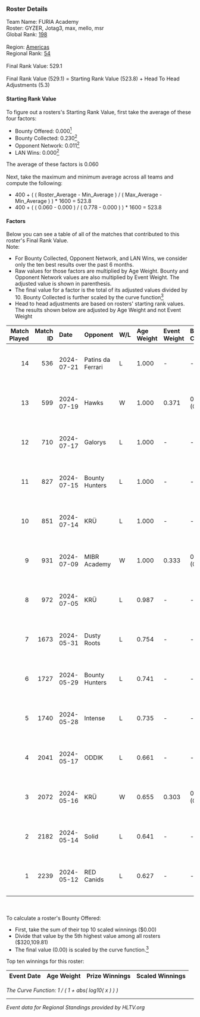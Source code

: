 ### Roster Details<br />
Team Name: FURIA Academy<br />
Roster: GYZER, Jotag3, max, mello, msr<br />
Global Rank: [198](../standings_global.md)<br />
<br />
Region: [Americas]( ../standings_americas.md)<br />
Regional Rank: [54]( ../standings_americas.md)<br />
<br />
Final Rank Value:  529.1<br />
<br />
Final Rank Value (529.1) = Starting Rank Value (523.8) + Head To Head Adjustments (5.3)<br />

#### Starting Rank Value<br />
To figure out a rosters's Starting Rank Value, first take the average of these four factors:<br />
- Bounty Offered: 0.000[<sup>1</sup>](#table2)
- Bounty Collected: 0.230[<sup>2</sup>](#table1)
- Opponent Network: 0.011[<sup>2</sup>](#table1)
- LAN Wins: 0.000[<sup>2</sup>](#table1)

The average of these factors is 0.060<br />
<br />
Next, take the maximum and minimum average across all teams and compute the following:<br />
- 400 + ( ( Roster_Average - Min_Average ) / ( Max_Average - Min_Average ) ) * 1600 = 523.8
- 400 + ( ( 0.060 - 0.000 ) / ( 0.778 - 0.000 ) ) * 1600 = 523.8


#### Factors<br />
Below you can see a table of all of the matches that contributed to this roster's Final Rank Value.<br />
Note:<br />

- For Bounty Collected, Opponent Network, and LAN Wins, we consider only the ten best results over the past 6 months.
- Raw values for those factors are multiplied by Age Weight. Bounty and Opponent Network values are also multiplied by Event Weight. The adjusted value is shown in parenthesis.
- The final value for a factor is the total of its adjusted values divided by 10. Bounty Collected is further scaled by the curve function[<sup>3</sup>](#curveFunction)
- Head to head adjustments are based on rosters' starting rank values. The results shown below are adjusted by Age Weight and not Event Weight
<span id="table1"></span><br />


| Match Played | Match ID | Date       | Opponent          | W/L | Age Weight | Event Weight | Bounty Collected | Opponent Network | LAN Wins  | H2H Adj. | Roster                                   |
| -: | -: | :- | :- | :- | :- | :- | :- | :- | :- | -: | :- |
|           14 |      536 | 2024-07-21 | Patins da Ferrari | L   | 1.000      | -            | -                | -                | -         |    -5.98 | GYZER, Jotag3, max, mello, msr           |
|           13 |      599 | 2024-07-19 | Hawks             | W   | 1.000      | 0.371        | 0.000 (0.000)    | 0.028 (0.010)    | 0 (0.000) |    15.41 | GYZER, Jotag3, max, mello, msr           |
|           12 |      710 | 2024-07-17 | Galorys           | L   | 1.000      | -            | -                | -                | -         |    -5.04 | Bruninho, GYZER, Jotag3, max, mello      |
|           11 |      827 | 2024-07-15 | Bounty Hunters    | L   | 1.000      | -            | -                | -                | -         |    -2.41 | GYZER, Jotag3, max, mello, souz4h        |
|           10 |      851 | 2024-07-14 | KRÜ               | L   | 1.000      | -            | -                | -                | -         |    -4.02 | GYZER, Jotag3, max, mello, souz4h        |
|            9 |      931 | 2024-07-09 | MIBR Academy      | W   | 1.000      | 0.333        | 0.000 (0.000)    | 0.000 (0.000)    | 0 (0.000) |    10.11 | GYZER, Jotag3, max, mello, souz4h        |
|            8 |      972 | 2024-07-05 | KRÜ               | L   | 0.987      | -            | -                | -                | -         |    -4.06 | GYZER, Jotag3, max, mello, souz4h        |
|            7 |     1673 | 2024-05-31 | Dusty Roots       | L   | 0.754      | -            | -                | -                | -         |    -3.67 | Bruninho, cerolzin, GYZER, Jotag3, mello |
|            6 |     1727 | 2024-05-29 | Bounty Hunters    | L   | 0.741      | -            | -                | -                | -         |    -2.81 | Bruninho, cerolzin, GYZER, Jotag3, mello |
|            5 |     1740 | 2024-05-28 | Intense           | L   | 0.735      | -            | -                | -                | -         |    -5.55 | Bruninho, cerolzin, GYZER, Jotag3, mello |
|            4 |     2041 | 2024-05-17 | ODDIK             | L   | 0.661      | -            | -                | -                | -         |    -1.84 | Bruninho, cerolzin, GYZER, Jotag3, mello |
|            3 |     2072 | 2024-05-16 | KRÜ               | W   | 0.655      | 0.303        | 0.023 (0.005)    | 0.479 (0.095)    | 0 (0.000) |    18.33 | Bruninho, cerolzin, GYZER, Jotag3, mello |
|            2 |     2182 | 2024-05-14 | Solid             | L   | 0.641      | -            | -                | -                | -         |    -2.37 | Bruninho, cerolzin, GYZER, Jotag3, mello |
|            1 |     2239 | 2024-05-12 | RED Canids        | L   | 0.627      | -            | -                | -                | -         |    -0.76 | Bruninho, cerolzin, GYZER, Jotag3, mello |

<br />
<span id="table2"></span><br />
To calculate a roster's Bounty Offered:<br />

- First, take the sum of their top 10 scaled winnings ($0.00)
- Divide that value by the 5th highest value among all rosters ($320,109.81)
- The final value (0.00) is scaled by the curve function.[<sup>3</sup>](#curveFunction)

Top ten winnings for this roster:<br />

| Event Date | Age Weight | Prize Winnings | Scaled Winnings |
| :- | -: | :- | :- |


<span id="curveFunction"></span>_The Curve Function: 1 / ( 1 + abs( log10( x ) ) )_<br />

---
_Event data for Regional Standings provided by HLTV.org_<br />
